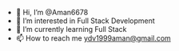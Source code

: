 - 👋 Hi, I’m @Aman6678
- 👀 I’m interested in Full Stack Development
- 🌱 I’m currently learning Full Stack
- 📫 How to reach me  ydv1999aman@gmail.com

<!---
Aman6678/Aman6678 is a ✨ special ✨ repository because its `README.md` (this file) appears on your GitHub profile.
You can click the Preview link to take a look at your changes.
--->

